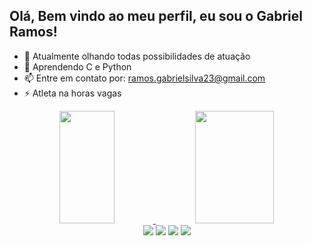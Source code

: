 ## Olá, Bem vindo ao meu perfil, eu sou o Gabriel Ramos!

- 🔭 Atualmente olhando todas possibilidades de atuação
- 🌱 Aprendendo C e Python
- 📫 Entre em contato por: ramos.gabrielsilva23@gmail.com
- ⚡ Atleta na horas vagas
 
<div align="center">
  <a href="https://github.com/gabrielramos731">
  <img width="42%" height="180em" src="https://github-readme-stats.vercel.app/api?username=gabrielramos731&show_icons=true&theme=dracula&include_all_commits=true&count_private=true"/>
  <img width="50%" height="180em" src="https://github-readme-stats.vercel.app/api/top-langs/?username=gabrielramos731&layout=compact&langs_count=7&theme=dracula"/>
</div>
 
 <div align="center"> 
  <a href="https://instagram.com/gaaabriel.ra" target="_blank"><img src="https://img.shields.io/badge/-Instagram-%23E4405F?style=for-the-badge&logo=instagram&logoColor=white" target="_blank"></a>
  <a href = "mailto:ramos.gabrielsilva23@gmail.com"><img src="https://img.shields.io/badge/-Gmail-%23333?style=for-the-badge&logo=gmail&logoColor=white" target="_blank"></a>
  <a href="https://www.linkedin.com/in/grsilva1/" target="_blank"><img src="https://img.shields.io/badge/-LinkedIn-%230077B5?style=for-the-badge&logo=linkedin&logoColor=white" target="_blank"></a>
  <a href="https://medium.com/@ramos.gabrielsilva23" target="_blank"><img src="https://img.shields.io/badge/Medium-12100E?style=for-the-badge&logo=medium&logoColor=white" target="_blank"></a>
 
</div>
